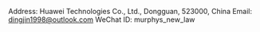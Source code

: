 Address: Huawei Technologies Co., Ltd., Dongguan, 523000, China
Email: dingjin1998@outlook.com
WeChat ID: murphys_new_law
